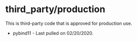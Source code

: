 # third_party/production
This is third-party code that is approved for production use.

* pybind11 - Last pulled on 02/20/2020.

